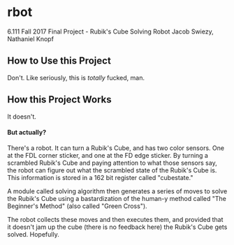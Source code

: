 # rbot
6.111 Fall 2017 Final Project - Rubik's Cube Solving Robot
Jacob Swiezy, Nathaniel Knopf

## How to Use this Project
Don't. Like seriously, this is *totally* fucked, man.

## How this Project Works
It doesn't.

#### But actually?
There's a robot. It can turn a Rubik's Cube, and has two color sensors. One at the FDL corner sticker, and one at the FD edge sticker. By turning a scrambled Rubik's Cube and paying attention to what those sensors say, the robot can figure out what the scrambled state of the Rubik's Cube is. This information is stored in a 162 bit register called "cubestate."

A module called solving algorithm then generates a series of moves to solve the Rubik's Cube using a bastardization of the human-y method called "The Beginner's Method" (also called "Green Cross").

The robot collects these moves and then executes them, and provided that it doesn't jam up the cube (there is no feedback here) the Rubik's Cube gets solved. Hopefully.
